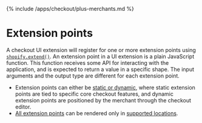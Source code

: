 {% include /apps/checkout/plus-merchants.md %}

# Extension points

A checkout UI extension will register for one or more extension points using [`shopify.extend()`](./globals.md). An extension point in a UI extension is a plain JavaScript function. This function receives some API for interacting with the application, and is expected to return a value in a specific shape. The input arguments and the output type are different for each extension point.

- Extension points can either be [static or dynamic](https://shopify.dev/api/checkout-extensions/checkout#extension-points), where static extension points are tied to specific core checkout features, and dynamic extension points are positioned by the merchant through the checkout editor.
- [All extension points](https://shopify.dev/api/checkout-extensions/checkout/extension-points/api) can be rendered only in [supported locations](https://shopify.dev/api/checkout-extensions/checkout#supported-locations).
